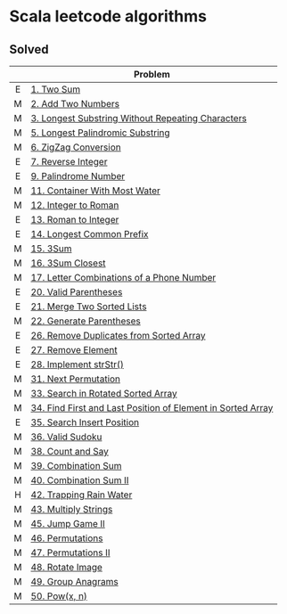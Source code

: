 # Scala leetcode algorithms

## Solved

|     | Problem                                                                                                                                               |
|:---:|-------------------------------------------------------------------------------------------------------------------------------------------------------|
|  E  | [1. Two Sum](https://leetcode.com/problems/two-sum/)                                                                                                  |
|  M  | [2. Add Two Numbers](https://leetcode.com/problems/add-two-numbers/)                                                                                  |
|  M  | [3. Longest Substring Without Repeating Characters](https://leetcode.com/problems/longest-substring-without-repeating-characters/)                    |
|  M  | [5. Longest Palindromic Substring](https://leetcode.com/problems/longest-palindromic-substring/)                                                      |
|  M  | [6. ZigZag Conversion](https://leetcode.com/problems/zigzag-conversion/)                                                                              |
|  E  | [7. Reverse Integer](https://leetcode.com/problems/reverse-integer/)                                                                                  |
|  E  | [9. Palindrome Number](https://leetcode.com/problems/palindrome-number/)                                                                              |
|  M  | [11. Container With Most Water](https://leetcode.com/problems/container-with-most-water/)                                                             |
|  M  | [12. Integer to Roman](https://leetcode.com/problems/integer-to-roman/)                                                                               |
|  E  | [13. Roman to Integer](https://leetcode.com/problems/roman-to-integer/)                                                                               |
|  E  | [14. Longest Common Prefix](https://leetcode.com/problems/longest-common-prefix/)                                                                     |
|  M  | [15. 3Sum](https://leetcode.com/problems/3sum/)                                                                                                       |
|  M  | [16. 3Sum Closest](https://leetcode.com/problems/3sum-closest/)                                                                                       |
|  M  | [17. Letter Combinations of a Phone Number](https://leetcode.com/problems/letter-combinations-of-a-phone-number/)                                     |
|  E  | [20. Valid Parentheses](https://leetcode.com/problems/valid-parentheses/)                                                                             |
|  E  | [21. Merge Two Sorted Lists](https://leetcode.com/problems/merge-two-sorted-lists/)                                                                   |
|  M  | [22. Generate Parentheses](https://leetcode.com/problems/generate-parentheses/)                                                                       |
|  E  | [26. Remove Duplicates from Sorted Array](https://leetcode.com/problems/remove-duplicates-from-sorted-array/)                                         |
|  E  | [27. Remove Element](https://leetcode.com/problems/remove-element/)                                                                                   |
|  E  | [28. Implement strStr()](https://leetcode.com/problems/implement-strstr/)                                                                             |
|  M  | [31. Next Permutation](https://leetcode.com/problems/next-permutation/)                                                                               |
|  M  | [33. Search in Rotated Sorted Array](https://leetcode.com/problems/search-in-rotated-sorted-array/)                                                   |
|  M  | [34. Find First and Last Position of Element in Sorted Array](https://leetcode.com/problems/find-first-and-last-position-of-element-in-sorted-array/) |
|  E  | [35. Search Insert Position](https://leetcode.com/problems/search-insert-position/)                                                                   |
|  M  | [36. Valid Sudoku](https://leetcode.com/problems/valid-sudoku/)                                                                                       |
|  M  | [38. Count and Say](https://leetcode.com/problems/count-and-say/)                                                                                     |
|  M  | [39. Combination Sum](https://leetcode.com/problems/combination-sum/)                                                                                 |
|  M  | [40. Combination Sum II](https://leetcode.com/problems/combination-sum-ii/)                                                                           |
|  H  | [42. Trapping Rain Water](https://leetcode.com/problems/trapping-rain-water/)                                                                         |
|  M  | [43. Multiply Strings](https://leetcode.com/problems/multiply-strings/)                                                                               |
|  M  | [45. Jump Game II](https://leetcode.com/problems/jump-game-ii/)                                                                                       |
|  M  | [46. Permutations](https://leetcode.com/problems/permutations/)                                                                                       |
|  M  | [47. Permutations II](https://leetcode.com/problems/permutations-ii/)                                                                                 |
|  M  | [48. Rotate Image](https://leetcode.com/problems/rotate-image/)                                                                                       |
|  M  | [49. Group Anagrams](https://leetcode.com/problems/group-anagrams/)                                                                                   |
|  M  | [50. Pow(x, n)](https://leetcode.com/problems/powx-n/)                                                                                                |
